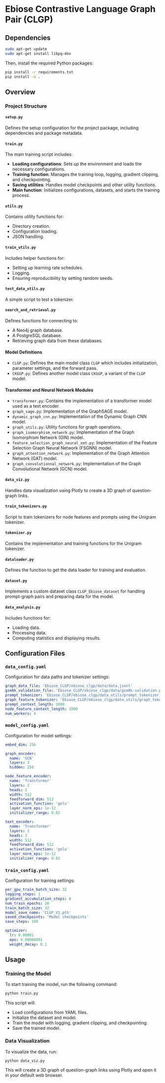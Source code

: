 # Ebiose Contrastive Language Graph Pair (CLGP)

## Dependencies

```sh
sudo apt-get update
sudo apt-get install libpq-dev
```

Then, install the required Python packages:

```sh
pip install -r requirements.txt
pip install -e .
```

## Overview

### Project Structure

#### `setup.py`
Defines the setup configuration for the project package, including dependencies and package metadata.

#### `train.py`
The main training script includes:
- **Loading configurations**: Sets up the environment and loads the necessary configurations.
- **Training function**: Manages the training loop, logging, gradient clipping, and checkpointing.
- **Saving utilities**: Handles model checkpoints and other utility functions.
- **Main function**: Initializes configurations, datasets, and starts the training process.

#### `utils.py`
Contains utility functions for:
- Directory creation.
- Configuration loading.
- JSON handling.

#### `train_utils.py`
Includes helper functions for:
- Setting up learning rate schedules.
- Logging.
- Ensuring reproducibility by setting random seeds.

#### `test_data_utils.py`
A simple script to test a tokenizer.

#### `search_and_retrieval.py`
Defines functions for connecting to:
- A Neo4j graph database.
- A PostgreSQL database.
- Retrieving graph data from these databases.

#### Model Definitions
- `CLGP.py`: Defines the main model class `CLGP` which includes initialization, parameter settings, and the forward pass.
- `CKGGP.py`: Defines another model class `CKGGP`, a variant of the `CLGP` model.

#### Transformer and Neural Network Modules
- `transformer.py`: Contains the implementation of a transformer model used as a text encoder.
- `graph_sage.py`: Implementation of the GraphSAGE model.
- `dynamic_graph_cnn.py`: Implementation of the Dynamic Graph CNN model.
- `graph_utils.py`: Utility functions for graph operations.
- `graph_isomorphism_network.py`: Implementation of the Graph Isomorphism Network (GIN) model.
- `feature_selection_graph_neural_net.py`: Implementation of the Feature Selection Graph Neural Network (FSGNN) model.
- `graph_attention_network.py`: Implementation of the Graph Attention Network (GAT) model.
- `graph_convolutionnal_network.py`: Implementation of the Graph Convolutional Network (GCN) model.

#### `data_viz.py`
Handles data visualization using Plotly to create a 3D graph of question-graph links.

#### `train_tokenizers.py`
Script to train tokenizers for node features and prompts using the Unigram tokenizer.

#### `tokenizer.py`
Contains the implementation and training functions for the Unigram tokenizer.

#### `dataloader.py`
Defines the function to get the data loader for training and evaluation.

#### `dataset.py`
Implements a custom dataset class `CLGP_Ebiose_dataset` for handling prompt-graph pairs and preparing data for the model.

#### `data_analysis.py`
Includes functions for:
- Loading data.
- Processing data.
- Computing statistics and displaying results.

## Configuration Files

### `data_config.yaml`
Configuration for data paths and tokenizer settings:
```yaml
graph_data_file: 'Ebiose_CLGP/ebiose_clgp/data/data.jsonl'
gsm8k_validation_file: 'Ebiose_CLGP/ebiose_clgp/data/gsm8k-validation.pkl'
prompt_tokenizer: 'Ebiose_CLGP/ebiose_clgp/data_utils/prompt_tokenizer_1.json'
graph_feature_tokenizer: 'Ebiose_CLGP/ebiose_clgp/data_utils/graph_tokenizer_1.json'
prompt_context_length: 1000
node_feature_context_length: 1000
num_workers: 4
```

### `model_config.yaml`
Configuration for model settings:
```yaml
embed_dim: 256

graph_encoder:
  name: 'GCN'
  layers: 3
  hidden: 256

node_feature_encoder:
  name: 'Transformer'
  layers: 2
  heads: 2
  width: 512
  feedforward_dim: 512
  activation_function: 'gelu'
  layer_norm_eps: 1e-12
  initializer_range: 0.02

text_encoder:
  name: 'Transformer'
  layers: 2
  heads: 2
  width: 512
  feedforward_dim: 512
  activation_function: 'gelu'
  layer_norm_eps: 1e-12
  initializer_range: 0.02
```

### `train_config.yaml`
Configuration for training settings:
```yaml
per_gpu_train_batch_size: 32
logging_steps: 1
gradient_accumulation_steps: 8
num_train_epochs: 20
train_batch_size: 32
model_save_name: 'CLGP_V1.pth'
saved_checkpoints: 'Model checkpoints'
save_steps: 100

optimizer:
  lr: 0.00001
  eps: 0.00000001
  weight_decay: 0.1
```

## Usage

### Training the Model
To start training the model, run the following command:
```sh
python train.py
```
This script will:
- Load configurations from YAML files.
- Initialize the dataset and model.
- Train the model with logging, gradient clipping, and checkpointing.
- Save the trained model.


### Data Visualization
To visualize the data, run:
```sh
python data_viz.py
```

This will create a 3D graph of question-graph links using Plotly and open it in your default web browser.
